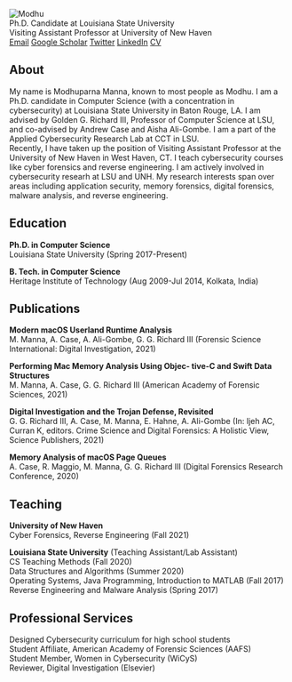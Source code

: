 ![Modhu](https://user-images.githubusercontent.com/29296313/129455170-0f8426fe-e1fb-427a-a78f-e651860913be.jpeg)  
Ph.D. Candidate at Louisiana State University  
Visiting Assistant Professor at University of New Haven  
[Email](mailto:modhuparnamanna10@gmail.com) [Google Scholar](https://scholar.google.com/citations?hl=en&user=eIamwJUAAAAJ) [Twitter](https://twitter.com/modhuparna) [LinkedIn](https://linkedin.com/in/modhuparna-manna-5217b035) [CV](https://github.com/Modhuparna/Modhuparna.github.io/blob/main/currentCV.docx)  
<!-- 
![Modhu](https://user-images.githubusercontent.com/29296313/129455170-0f8426fe-e1fb-427a-a78f-e651860913be.jpeg)   
[Email](mailto:modhuparnamanna10@gmail.com)  
[Google Scholar](https://scholar.google.com/citations?hl=en&user=eIamwJUAAAAJ)  
[Twitter](https://twitter.com/modhuparna)  
[LinkedIn](https://linkedin.com/in/modhuparna-manna-5217b035)  
[CV](https://github.com/Modhuparna/Modhuparna.github.io/files/6987005/currentCVweb.pdf)   -->

## About 
My name is Modhuparna Manna, known to most people as Modhu. I am a Ph.D. candidate in Computer Science (with a concentration in cybersecurity) at Louisiana State University in Baton Rouge, LA. I am advised by Golden G. Richard III, Professor of Computer Science at LSU, and co-advised by Andrew Case and Aisha Ali-Gombe. I am a part of the Applied Cybersecurity Research Lab at CCT in LSU. &nbsp;  
Recently, I have taken up the position of Visiting Assistant Professor at the University of New Haven in West Haven, CT. I teach cybersecurity courses like cyber forensics and reverse engineering. I am actively involved in cybersecurity researh at LSU and UNH. My research interests span over areas including application security, memory forensics, digital forensics, malware analysis, and reverse engineering. 

## Education
**Ph.D. in Computer Science** &nbsp;  
Louisiana State University (Spring 2017-Present)

**B. Tech. in Computer Science** &nbsp;   
Heritage Institute of Technology (Aug 2009-Jul 2014, Kolkata, India)

## Publications

**Modern macOS Userland Runtime Analysis**  
M. Manna, A. Case, A. Ali-Gombe, G. G. Richard III (Forensic Science International: Digital Investigation, 2021)

**Performing Mac Memory Analysis Using Objec- tive-C and Swift Data Structures**  
M. Manna, A. Case, G. G. Richard III (American Academy of Forensic Sciences, 2021)

**Digital Investigation and the Trojan Defense, Revisited**  
G. G. Richard III, A. Case, M. Manna, E. Hahne, A. Ali-Gombe (In: Ijeh AC, Curran K, editors. Crime Science and Digital Forensics: A Holistic View, Science Publishers, 2021)

**Memory Analysis of macOS Page Queues**  
A. Case, R. Maggio, M. Manna, G. G. Richard III (Digital Forensics Research Conference, 2020)

## Teaching

**University of New Haven**  
Cyber Forensics, Reverse Engineering (Fall 2021)

**Louisiana State University** (Teaching Assistant/Lab Assistant)  
CS Teaching Methods (Fall 2020)  
Data Structures and Algorithms (Summer 2020)  
Operating Systems, Java Programming, Introduction to MATLAB (Fall 2017)  
Reverse Engineering and Malware Analysis (Spring 2017)  
 
## Professional Services 
Designed Cybersecurity curriculum for high school students  
Student Affiliate, American Academy of Forensic Sciences (AAFS)  
Student Member, Women in Cybersecurity (WiCyS)  
Reviewer, Digital Investigation (Elsevier)

